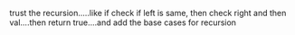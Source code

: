 trust the recursion.....like if check if left is same, then check right and then val....then return true....and add the base cases for recursion